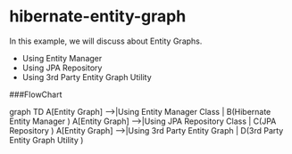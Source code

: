 # hibernate-entity-graph
 In this example, we will discuss about Entity Graphs.

- Using Entity Manager
- Using JPA Repository
- Using 3rd Party Entity Graph Utility

###FlowChart

graph TD
	A[Entity Graph] -->|Using Entity Manager Class | B(Hibernate Entity Manager )
	A[Entity Graph] -->|Using JPA Repository Class | C(JPA Repository )
	A[Entity Graph] -->|Using 3rd Party Entity Graph | D(3rd Party Entity Graph Utility )
	